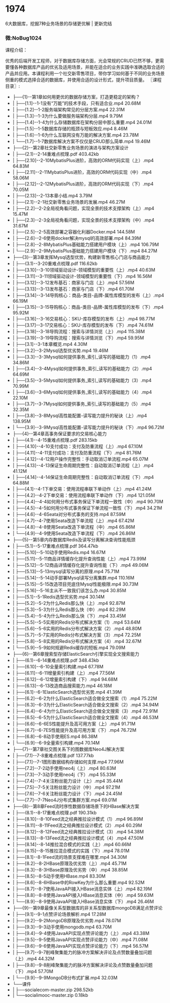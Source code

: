 # 1974
 6大数据库，挖掘7种业务场景的存储更优解 | 更新完结
### 微:NoBug1024 


课程介绍：

优秀的后端开发工程师，对于数据库存储方面，光会常规的CRUD已然不够，更需要懂各种数据库产品的优劣及适用场景，并能在适合的业务实践中准确选取合适的产品并应用。本课程利用一个社交新零售项目，带你学习如何基于不同的业务场景侧重的模式选择合适的数据库，并使用合适的设计形式，提升项目质量。
〖课程目录〗:

- ├──{1}--第1章如何用更优的数据存储方案，打造更稳定的架构？  
- |   ├──[1.1]--1-1没有&ldquo;万能&rdquo;的技术手段，只有适合业.mp4  20.68M
- |   ├──[1.2]--1-2服务端架构常见的分层方案.mp4  22.31M
- |   ├──[1.3]--1-3为什么要做服务端架构分层.mp4  9.79M
- |   ├──[1.4]--1-4为什么存储数据库在架构分层中那么重要.mp4  24.01M
- |   ├──[1.5]--1-5数据库存储的瓶颈与短板效应.mp4  8.46M
- |   ├──[1.6]--1-6为什么互联网没有万能的解决方案.mp4  23.78M
- |   └──[1.7]--1-7数据库解决方案不仅仅是CRUD那么简单.mp4  19.46M
- ├──{2}--第2章社交新零售业务场景的演进与架构方案设计  
- |   ├──(2.1)--2-14重难点梳理.pdf  403.42kb
- |   ├──[2.10]--2-10MybatisPlus进阶，高效的ORM代码实现（上）.mp4  64.83M
- |   ├──[2.11]--2-11MybatisPlus进阶，高效的ORM代码实现（中）.mp4  58.06M
- |   ├──[2.12]--2-12MybatisPlus进阶，高效的ORM代码实现（下）.mp4  70.05M
- |   ├──[2.13]--2-13本章小结.mp4  3.79M
- |   ├──[2.1]--2-1社交新零售业务场景的发展.mp4  46.27M
- |   ├──[2.2]--2-2全局视角看问题，实现全景的技术支撑架构（上）.mp4  15.47M
- |   ├──[2.3]--2-3全局视角看问题，实现全景的技术支撑架构（中）.mp4  31.67M
- |   ├──[2.5]--2-5高效部署之容器化利器Docker.mp4  144.58M
- |   ├──[2.6]--2-6使用docker解决mysql的高效部署.mp4  84.39M
- |   ├──[2.8]--2-8MybatisPlus基础能力搭建用户模块（上）.mp4  106.79M
- |   └──[2.9]--2-9MybatisPlus基础能力搭建用户模块（下）.mp4  84.27M
- ├──{3}--第3章发挥Mysql选型优势，构建新零售核心门店与商品能力  
- |   ├──(3.1)--3-20重难点梳理.pdf  116.62kb
- |   ├──[3.10]--3-10领域驱动设计-领域模型的重要性（上）.mp4  40.63M
- |   ├──[3.11]--3-11领域驱动设计-领域模型的重要性（下）.mp4  16.56M
- |   ├──[3.12]--3-12发布基石：商家与门店（上）.mp4  57.56M
- |   ├──[3.13]--3-13发布基石：商家与门店（下）.mp4  61.70M
- |   ├──[3.14]--3-14导购核心：商品-类目-品牌-属性库模型的发布（上）.mp4  66.19M
- |   ├──[3.15]--3-15导购核心：商品-类目-品牌-属性库模型的发布（下）.mp4  95.92M
- |   ├──[3.16]--3-16交易核心：SKU-库存模型的发布（上）.mp4  98.77M
- |   ├──[3.17]--3-17交易核心：SKU-库存模型的发布（下）.mp4  74.61M
- |   ├──[3.18]--3-18导购流程：搜索与详情浏览（上）.mp4  115.38M
- |   ├──[3.19]--3-19导购流程：搜索与详情浏览（下）.mp4  59.95M
- |   ├──[3.1]--3-1本章概览.mp4  4.30M
- |   ├──[3.2]--3-2Mysql选型优劣势.mp4  19.46M
- |   ├──[3.3]--3-3Mysql如何提供事务_索引_读写的基础能力（1）.mp4  34.86M
- |   ├──[3.4]--3-4Mysql如何提供事务_索引_读写的基础能力（2）.mp4  64.69M
- |   ├──[3.5]--3-5Mysql如何提供事务_索引_读写的基础能力（3）.mp4  70.99M
- |   ├──[3.6]--3-6Mysql如何提供事务_索引_读写的基础能力（4）.mp4  22.10M
- |   ├──[3.7]--3-7Mysql如何提供事务_索引_读写的基础能力（5）.mp4  32.35M
- |   ├──[3.8]--3-8Mysql高性能配置-读写能力提升的秘诀（上）.mp4  138.95M
- |   └──[3.9]--3-9Mysql高性能配置-读写能力提升的秘诀（下）.mp4  96.72M
- ├──{4}--第4章高事务保证要求的交易核心能力  
- |   ├──(4.1)--4-15重难点梳理.pdf  283.15kb
- |   ├──[4.10]--4-10支付成功：支付及防重流程（上）.mp4  67.10M
- |   ├──[4.11]--4-11支付成功：支付及防重流程（下）.mp4  81.76M
- |   ├──[4.12]--4-12用户操作完整性：手动取消订单流程.mp4  65.07M
- |   ├──[4.13]--4-13保证生命周期完整性：自动取消订单流程（上）.mp4  41.12M
- |   ├──[4.14]--4-14保证生命周期完整性：自动取消订单流程（下）.mp4  64.88M
- |   ├──[4.1]--4-1下单交易：使用流程串联下单动作（上）.mp4  41.24M
- |   ├──[4.2]--4-2下单交易：使用流程串联下单动作（下）.mp4  121.05M
- |   ├──[4.4]--4-4如何用分布式事务保证下单流程一致性（中）.mp4  90.70M
- |   ├──[4.5]--4-5如何用分布式事务保证下单流程一致性（下）.mp4  34.21M
- |   ├──[4.6]--4-6Seata对分布式事务的支持.mp4  87.59M
- |   ├──[4.7]--4-7使用Seata改造下单流程（上）.mp4  67.42M
- |   ├──[4.8]--4-8使用Seata改造下单流程（中）.mp4  65.86M
- |   └──[4.9]--4-9使用Seata改造下单流程（下）.mp4  26.86M
- ├──{5}--第5章内存数据库Redis及读写分离解决查询性能瓶颈  
- |   ├──(5.1)--5-17重难点梳理.pdf  364.47kb
- |   ├──[5.10]--5-10动手使用Redis.mp4  16.67M
- |   ├──[5.11]--5-11商品详情缓存化提升查询性能（上）.mp4  73.99M
- |   ├──[5.12]--5-12商品详情缓存化提升查询性能（下）.mp4  49.06M
- |   ├──[5.13]--5-13mysql读写分离的原理.mp4  75.71M
- |   ├──[5.14]--5-14动手部署Mysql读写分离集群.mp4  110.16M
- |   ├──[5.15]--5-15改造项目兜底住Mysql性能极限.mp4  30.73M
- |   ├──[5.16]--5-16主从不一致我们该怎么办.mp4  30.85M
- |   ├──[5.1]--5-1Redis选型优劣势.mp4  30.14M
- |   ├──[5.2]--5-2为什么Redis那么快（上）.mp4  92.87M
- |   ├──[5.3]--5-3为什么Redis那么快（中）.mp4  82.29M
- |   ├──[5.4]--5-4为什么Redis那么快（下）.mp4  33.45M
- |   ├──[5.5]--5-5实用的Redis分布式解决方案（1）.mp4  53.64M
- |   ├──[5.6]--5-6实用的Redis分布式解决方案（2）.mp4  48.80M
- |   ├──[5.7]--5-7实用的Redis分布式解决方案（3）.mp4  72.25M
- |   ├──[5.8]--5-8实用的Redis分布式解决方案（4）.mp4  32.67M
- |   └──[5.9]--5-9如何规避Redis缓存的短板.mp4  79.09M
- ├──{6}--第6章搜索型存储ElasticSearch引擎实现全文搜索能力  
- |   ├──(6.1)--6-14重难点梳理.pdf  348.43kb
- |   ├──[6.10]--6-10全量索引构建.mp4  67.78M
- |   ├──[6.11]--6-11增量索引构建（上）.mp4  77.56M
- |   ├──[6.12]--6-12增量索引构建（下）.mp4  94.68M
- |   ├──[6.13]--6-13改造商品搜索能力.mp4  46.18M
- |   ├──[6.1]--6-1ElasticSearch选型优劣势.mp4  41.39M
- |   ├──[6.2]--6-2为什么ElasticSearch适合做全文搜索（1）.mp4  75.22M
- |   ├──[6.3]--6-3为什么ElasticSearch适合做全文搜索（2）.mp4  34.94M
- |   ├──[6.4]--6-4为什么ElasticSearch适合做全文搜索（3）.mp4  72.91M
- |   ├──[6.5]--6-5为什么ElasticSearch适合做全文搜索（4）.mp4  46.53M
- |   ├──[6.6]--6-6ES性能提升及高可用方案（上）.mp4  91.71M
- |   ├──[6.7]--6-7ES性能提升及高可用方案（下）.mp4  76.72M
- |   ├──[6.8]--6-8动手使用ES.mp4  86.38M
- |   └──[6.9]--6-9全量索引构建.mp4  70.14M
- ├──{7}--第7章社交图关系下的图数据库Neo4J解决方案  
- |   ├──(7.1)--7-8重难点梳理.pdf  137.77kb
- |   ├──[7.1]--7-1图形数据结构存储如何支撑.mp4  77.96M
- |   ├──[7.2]--7-2动手使用neo4j（上）.mp4  80.63M
- |   ├──[7.3]--7-3动手使用neo4j（下）.mp4  55.33M
- |   ├──[7.4]--7-4关注粉丝能力设计（上）.mp4  35.44M
- |   ├──[7.5]--7-5关注粉丝能力设计（中）.mp4  97.21M
- |   ├──[7.6]--7-6关注粉丝能力设计（下）.mp4  24.45M
- |   └──[7.7]--7-7Neo4J分布式集群方案.mp4  69.01M
- ├──{8}--第8章Feed流时序性数据存储场景下的HBase解决方案  
- |   ├──(8.1)--8-17重难点梳理.pdf  190.31kb
- |   ├──[8.10]--8-10Feed流之经典推拉设计模式（1）.mp4  96.89M
- |   ├──[8.11]--8-11Feed流之经典推拉设计模式（2）.mp4  60.29M
- |   ├──[8.12]--8-12Feed流之经典推拉设计模式（3）.mp4  54.38M
- |   ├──[8.13]--8-13Feed流之经典推拉设计模式（4）.mp4  47.50M
- |   ├──[8.14]--8-14推拉混合模式的实践（上）.mp4  60.66M
- |   ├──[8.15]--8-15推拉混合模式的实践（下）.mp4  78.01M
- |   ├──[8.1]--8-1Feed流的场景支撑难在哪里.mp4  34.30M
- |   ├──[8.2]--8-2HBase原理及优劣势（上）.mp4  45.71M
- |   ├──[8.3]--8-3HBase原理及优劣势（中）.mp4  38.85M
- |   ├──[8.5]--8-5动手使用HBase.mp4  83.30M
- |   ├──[8.6]--8-6HBase中的RowKey为什么那么重要.mp4  92.52M
- |   ├──[8.7]--8-7使用JavaAPI接入HBase消息实体（上）.mp4  82.19M
- |   ├──[8.8]--8-8使用JavaAPI接入HBase消息实体（中）.mp4  59.63M
- |   └──[8.9]--8-9使用JavaAPI接入HBase消息实体（下）.mp4  26.46M
- ├──{9}--第9章最像关系型数据库的非关系型数据库mongoDB满足点赞评论  
- |   ├──[9.1]--9-1点赞评论场景解析.mp4  17.28M
- |   ├──[9.2]--9-2MongoDB原理及优劣势.mp4  78.07M
- |   ├──[9.3]--9-3动手使用mongodb.mp4  63.70M
- |   ├──[9.4]--9-4使用JavaAPI实现点赞评论能力（上）.mp4  43.38M
- |   ├──[9.5]--9-5使用JavaAPI实现点赞评论能力（中）.mp4  71.08M
- |   ├──[9.6]--9-6使用JavaAPI实现点赞评论能力（下）.mp4  56.57M
- |   ├──[9.7]--9-7削峰聚集能力的脉冲方案解决评论及点赞数量叠加问题（上）.mp4  44.32M
- |   ├──[9.8]--9-8削峰聚集能力的脉冲方案解决评论及点赞数量叠加问题（下）.mp4  57.70M
- |   └──[9.9]--9-9MongoDB分布式扩展.mp4  32.03M
- └──课件  
- |   ├──socialecom-master.zip  298.52kb
- |   └──socialimooc-master.zip  0.18kb
